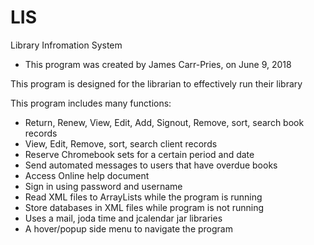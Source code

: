 # LIS
Library Infromation System
 * This program was created by James Carr-Pries, on June 9, 2018
 
 This program is designed for the librarian to effectively run their library
 
 This program includes many functions:
 * Return, Renew, View, Edit, Add, Signout, Remove, sort, search book records
 * View, Edit, Remove, sort, search client records
 * Reserve Chromebook sets for a certain period and date
 * Send automated messages to users that have overdue books
 * Access Online help document
 * Sign in using password and username
 * Read XML files to ArrayLists while the program is running
 * Store databases in XML files while program is not running
 * Uses a mail, joda time and jcalendar jar libraries
 * A hover/popup side menu to navigate the program
